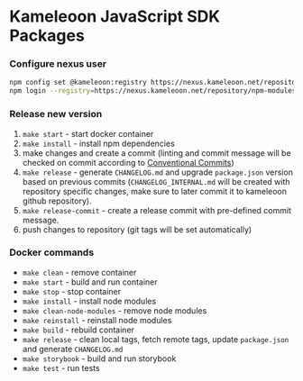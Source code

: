 # Kameleoon JavaScript SDK Packages

### Configure nexus user
```bash
npm config set @kameleoon:registry https://nexus.kameleoon.net/repository/npm-modules/
npm login --registry=https://nexus.kameleoon.net/repository/npm-modules/
```

### Release new version

1. `make start` - start docker container
2. `make install` -  install npm dependencies
2. make changes and create a commit (linting and commit message will be checked on commit according to [Conventional Commits](https://conventionalcommits.org))
3. `make release` - generate `CHANGELOG.md` and upgrade `package.json` version based on previous commits (`CHANGELOG_INTERNAL.md` will be created with repository
specific changes, make sure to later commit it to kameleoon github repository).
4. `make release-commit` - create a release commit with pre-defined commit message.
5. push changes to repository (git tags will be set automatically)

### Docker commands
* `make clean` - remove container
* `make start` - build and run container
* `make stop` - stop container
* `make install` - install node modules
* `make clean-node-modules` - remove node modules
* `make reinstall` - reinstall node modules
* `make build` - rebuild container
* `make release` - clean local tags, fetch remote tags, update `package.json` and generate `CHANGELOG.md`
* `make storybook` - build and run storybook
* `make test` - run tests

